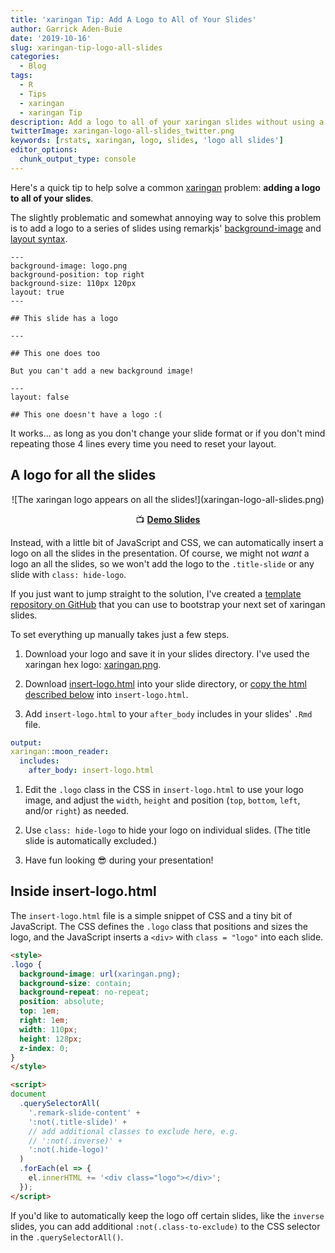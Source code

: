 ```yaml
---
title: 'xaringan Tip: Add A Logo to All of Your Slides'
author: Garrick Aden-Buie
date: '2019-10-16'
slug: xaringan-tip-logo-all-slides
categories:
  - Blog
tags:
  - R
  - Tips
  - xaringan
  - xaringan Tip
description: Add a logo to all of your xaringan slides without using a background image.
twitterImage: xaringan-logo-all-slides_twitter.png
keywords: [rstats, xaringan, logo, slides, 'logo all slides']
editor_options:
  chunk_output_type: console
---
```


<!-- Links -->
[xaringan]: https://slides.yihui.name/xaringan
[xaringan-logo]: https://github.com/gadenbuie/xaringan-logo
[xaringan-logo-demo]: https://gadenbuie.github.io/xaringan-logo

Here's a quick tip to help solve a common <span class="pkg">[xaringan]</span> problem: **adding a logo to all of your slides**.

The slightly problematic and somewhat annoying way to solve this problem
is to add a logo to a series of slides using 
remarkjs'
[background-image](https://github.com/gnab/remark/wiki/Markdown#background-image)
and 
[layout syntax](https://github.com/gnab/remark/wiki/Markdown#layout).

```
---
background-image: logo.png
background-position: top right
background-size: 110px 120px
layout: true
---

## This slide has a logo

---

## This one does too

But you can't add a new background image!

---
layout: false

## This one doesn't have a logo :(
```

It works... as long as 
you don't change your slide format 
or if you don't mind repeating those 4 lines 
every time you need to reset your layout.

## A logo for all the slides

<center>
![The xaringan logo appears on all the slides!](xaringan-logo-all-slides.png)

&#x1F4FA; **[Demo Slides][xaringan-logo-demo]**
</center>

Instead, 
with a little bit of JavaScript and CSS, 
we can automatically insert a logo on all the slides in the presentation.
Of course, 
we might not _want_ a logo an all the slides,
so we won't add the logo to the `.title-slide`
or any slide with `class: hide-logo`.

If you just want to jump straight to the solution,
I've created a [template repository on GitHub][xaringan-logo]
that you can use to bootstrap your next set of 
<span class="pkg">xaringan</span> slides.

To set everything up manually takes just a few steps.

1. Download your logo and save it in your slides directory. 
   I've used the <span class="pkg">xaringan</span> hex logo:
   [xaringan.png](https://github.com/rstudio/hex-stickers/blob/master/PNG/xaringan.png).

1. Download 
   [insert-logo.html](https://github.com/gadenbuie/xaringan-logo/blob/master/insert-logo.html) 
   into your slide directory, or [copy the html described below](#inside-insert-logo-html)
   into `insert-logo.html`.

1. Add `insert-logo.html` to your `after_body` includes in your slides' `.Rmd` file.

  ```yaml
  output:
  xaringan::moon_reader:
    includes:
      after_body: insert-logo.html
  ```

1. Edit the `.logo` class in the CSS in `insert-logo.html` to use your logo image,
   and adjust the `width`, `height` 
   and position (`top`, `bottom`, `left`, and/or `right`) 
   as needed.
   
1. Use `class: hide-logo` to hide your logo on individual slides.
   (The title slide is automatically excluded.)
   
1. Have fun looking &#x1F60E; during your presentation!

## Inside insert-logo.html

The `insert-logo.html` file is a simple snippet of CSS and a tiny bit of JavaScript.
The CSS defines the `.logo` class that positions and sizes the logo,
and the JavaScript inserts a `<div>` with `class = "logo"` into each slide.

```html
<style>
.logo {
  background-image: url(xaringan.png);
  background-size: contain;
  background-repeat: no-repeat;
  position: absolute;
  top: 1em;
  right: 1em;
  width: 110px;
  height: 128px;
  z-index: 0;
}
</style>

<script>
document
  .querySelectorAll(
    '.remark-slide-content' +
    ':not(.title-slide)' +
    // add additional classes to exclude here, e.g.
    // ':not(.inverse)' +
    ':not(.hide-logo)'
  )
  .forEach(el => {
    el.innerHTML += '<div class="logo"></div>';
  });
</script>
```

If you'd like to automatically keep the logo off certain slides,
like the `inverse` slides,
you can add additional `:not(.class-to-exclude)` 
to the CSS selector in the `.querySelectorAll()`.
